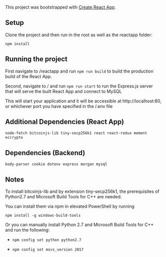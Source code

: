This project was bootstrapped with [Create React App](https://github.com/facebook/create-react-app).

## Setup

Clone the project and then run in the root as well as the reactapp folder:

`npm install`

## Running the project

First navigate to /reactapp and run 
`npm run build` to build the production build of the React App.

Second, navigate to / and run
`npm run start` to run the Express.js server that will serve the built React App and connect to MySQL

This will start your application and it will be accessible at http://localhost:80, or whichever port you have specified in the /.env file

## Additional Dependencies (React App)

`node-fetch bitcoinjs-lib tiny-secp256k1 react react-redux moment eccrypto`

## Dependencies (Backend)

`body-parser cookie dotenv express morgan mysql`

## Notes
To install bitcoinjs-lib and by extension tiny-secp256k1, the prerequisites of Python2.7 and Microsoft Build Tools for C++ are needed.

You can install them via npm in elevated PowerShell by running 

`npm install -g windows-build-tools`

Or you can manually install Python 2.7 and Microsoft Build Tools for C++ and run the following:

* `npm config set python python2.7`

* `npm config set msvs_version 2017`